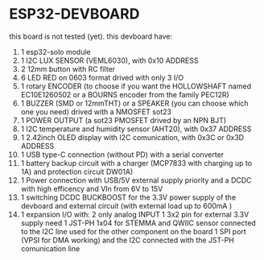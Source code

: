 # ESP32-DEVBOARD
this board is not tested (yet).
this devboard have:
1)  1 esp32-solo module
2)  1 I2C LUX SENSOR (VEML6030), with 0x10 ADDRESS
2)  2 12mm button with RC filter
3)  6 LED RED on 0603 format drived with only 3 I/O
4)  1 rotary ENCODER (to choose if you want the HOLLOWSHAFT named EC10E1260502 or a BOURNS encoder from the family PEC12R)
5)  1 BUZZER (SMD or 12mmTHT) or a SPEAKER (you can choose which one you need) drived with a NMOSFET sot23
6)  1 POWER OUTPUT (a sot23 PMOSFET drived by an NPN BJT)
7)  1 I2C temperature and humidity sensor (AHT20), with 0x37 ADDRESS
8)  1 2.42inch OLED display with I2C comunication, with 0x3C or 0x3D ADDRESS
9)  1 USB type-C connection (without PD) with a serial converter
10) 1 battery backup circuit with a charger (MCP7833 with charging up to 1A) and protection circuit DW01A)
11) 1 Power connection with USB/5V external supply priority and a DCDC with high efficency and VIn from 6V to 15V
12) 1 switching DCDC BUCKBOOST for the 3.3V power supply of the devboard and external circuit (with external load up to 600mA )
13) 1 expansion I/O with:
                          2 only analog INPUT
                          1 3x2 pin for external 3.3V supply need
                          1 JST-PH 1x04 for STEMMA and QWIIC sensor connected to the I2C line used for the other component on the board
                          1 SPI port (VPSI for DMA working) and the I2C connected with the JST-PH comunication line
